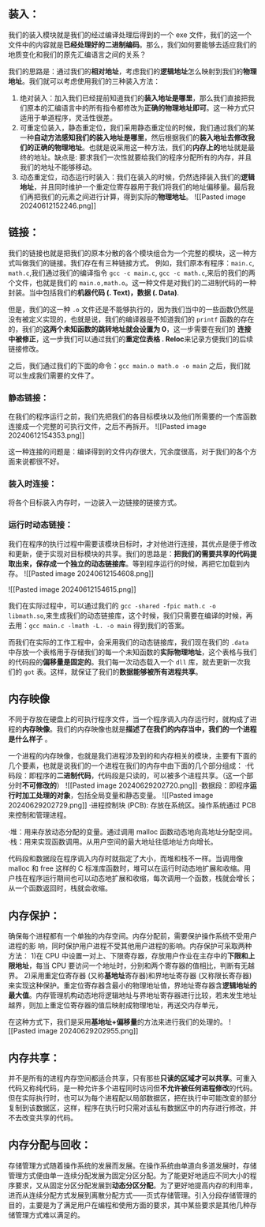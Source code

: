 ## 装入：
我们的装入模块就是我们的经过编译处理后得到的一个 exe 文件，我们的这一个文件中的内容就是**已经处理好的二进制编码**。那么，我们如何要能够去适应我们的地质变化和我们的原先汇编语言之间的关系？

我们的思路是：通过我们的**相对地址**，考虑我们的**逻辑地址**怎么映射到我们的**物理地址**。我们就可以考虑使用我们的三种装入方法：
1. 绝对装入：加入我们已经提前知道我们的**装入地址是哪里**，那么我们直接把我们原本的汇编语言中的所有指令都修改为**正确的物理地址即可**。这一种方式只适用于单道程序，灵活性很差。
2. 可重定位装入，静态重定位，我们采用静态重定位的时候，我们通过我们的某一种**自动方法感知我们的装入地址是哪里**，然后根据我们的**装入地址去修改我们的正确的物理地址**。也就是说采用这一种方法，我们的**内存上的**地址就是最终的地址。缺点是: 要求我们一次性就要给我们的程序分配所有的内存，并且我们的地址不能够移动。
3. 动态重定位，动态运行时装入：我们在装入的时候，仍然选择装入我们的**逻辑地址**，并且同时维护一个重定位寄存器用于我们将我们的地址偏移量。最后我们再把我们的元素之间进行计算，得到实际的**物理地址**。
![[Pasted image 20240612152246.png]]


## 链接：
我们的链接也就是把我们的原本分散的各个模块组合为一个完整的模块，这一种方式叫做我们的链接。我们存在有三种链接方式。
例如，我们原本有程序：`main.c`, `math.c`,我们通过我们的编译指令 `gcc -c main.c`, `gcc -c math.c`,来后的我们的两个文件，也就是我们的 `main.o,math.o`。这一种文件是对我们的二进制代码的一种封装。当中包括我们的**机器代码 (. Text)，数据 (. Data)**.

但是，我们的这一种 `.o` 文件还是不能够执行的，因为我们当中的一些函数仍然是没有被定义实现的，也就是说，我们的编译器是不知道我们的 `printf` 函数的存在的，我们的**这两个未知函数的跳转地址就会设置为 0**，这一步需要在我们的 **连接中被修正**，这一步我们可以通过我们的**重定位表格 . Reloc**来记录方便我们的后续链接修改。

之后，我们通过我们的下面的命令：`gcc main.o math.o -o main` 之后，我们就可以生成我们需要的文件了。
### 静态链接：
在我们的程序运行之前，我们先把我们的各目标模块以及他们所需要的一个库函数连接成一个完整的可执行文件，之后不再拆开。
![[Pasted image 20240612154353.png]]

这一种连接的问题是：编译得到的文件内存很大，冗余度很高，对于我们的各个方面来说都很不好。
### 装入时连接：
将各个目标装入内存时，一边装入一边链接的链接方式。

### 运行时动态链接：
我们在程序的执行过程中需要该模块目标时，才对他进行连接，其优点是便于修改和更新，便于实现对目标模块的共享。我们的思路是：**把我们的需要共享的代码提取出来，保存成一个独立的动态链接库**。等到程序运行的时候，再把它加载到内存。
![[Pasted image 20240612154608.png]]

![[Pasted image 20240612154615.png]]

我们在实际过程中，可以通过我们的 `gcc -shared -fpic math.c -o libmath.so`,来生成我们的动态链接库，这个时候，我们只需要在编译的时候，再去用：`gcc main.c -lmath -L. -o main` 得到我们的答案。

而我们在实际的工作工程中，会采用我们的动态链接库，我们现在我们的 `.data` 中存放一个表格用于存储我们的每一个未知函数的**实际物理地址**，这个表格与我们的代码段的**偏移量是固定的**。我们每一次动态载入一个 `dll` 库，就去更新一次我们的 `got` 表。这样，就保证了我们的**数据能够被所有进程共享**。


## 内存映像
不同于存放在硬盘上的可执行程序文件，当一个程序调入内存运行时，就构成了进程的**内存映像**。我们的内存映像也就是**描述了在我们的内存当中，我们的一个进程是什么样子** 。

一个进程的内存映像，也就是我们进程涉及到的和内存相关的模块，主要有下面的几个要素，也就是说我们的一个进程在我们的内存中由下面的几个部分组成：
·代码段：即程序的**二进制代码**，代码段是只读的，可以被多个进程共享。（这一个部分时**不可修改的**）
![[Pasted image 20240629202720.png]]
·数据段：即程序**运行时加工处理的对象**，包括全局变量和静态变量。
![[Pasted image 20240629202729.png]]
·进程控制块 (PCB): 存放在系统区。操作系统通过 PCB 来控制和管理进程。

·堆：用来存放动态分配的变量。通过调用 malloc 函数动态地向高地址分配空间。
·栈：用来实现函数调用。从用户空间的最大地址往低地址方向增长。

代码段和数据段在程序调入内存时就指定了大小，而堆和栈不一样。当调用像 malloc 和 free 这样的 C 标准库函数时，堆可以在运行时动态地扩展和收缩。用户栈在程序运行期间也可以动态地扩展和收缩，每次调用一个函数，栈就会增长；从一个函数返回时，栈就会收缩。

## 内存保护：
确保每个进程都有一个单独的内存空间。内存分配前，需要保护操作系统不受用户进程的影
响，同时保护用户进程不受其他用户进程的影响。内存保护可采取两种方法：
1)在 CPU 中设置一对上、下限寄存器，存放用户作业在主存中的**下限和上限地址**，每当 CPU 要访问一个地址时，分别和两个寄存器的值相比，判断有无越界。
2)采用重定位寄存器 (又称**基地址**寄存器)和界地址寄存器 (又称限长寄存器)来实现这种保护。重定位寄存器含最小的物理地址值，界地址寄存器含**逻辑地址的最大值**。内存管理机构动态地将逻辑地址与界地址寄存器进行比较，若未发生地址越界，则加上重定位寄存器的值后映射成物理地址，再送交内存单元，

在这种方式下，我们是采用**基地址+偏移量**的方法来进行我们的处理的。
![[Pasted image 20240629202955.png]]

## 内存共享：
并不是所有的进程内存空间都适合共享，只有那些**只读的区域才可以共享**。可重入代码又称纯代码，是一种允许多个进程同时访问但**不允许被任何进程修改**的代码。但在实际执行时，也可以为每个进程配以局部数据区，把在执行中可能改变的部分复制到该数据区，这样，程序在执行时只需对该私有数据区中的内存进行修改，并不去改变共享的代码。

## 内存分配与回收：
存储管理方式随着操作系统的发展而发展。在操作系统由单道向多道发展时，存储管理方式便由单一连续分配发展为固定分区分配。为了能更好地适应不同大小的程序要求，又从固定分区分配发展到**动态分区分配**。为了更好地提高内存的利用率，进而从连续分配方式发展到离散分配方式——页式存储管理。引入分段存储管理的目的，主要是为了满足用户在编程和使用方面的要求，其中某些要求是其他几种存储管理方式难以满足的。
